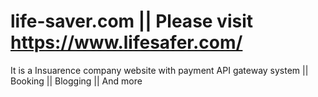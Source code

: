# life-saver.com || Please visit https://www.lifesafer.com/
 It is a Insuarence company website with payment API gateway system || Booking || Blogging || And more
